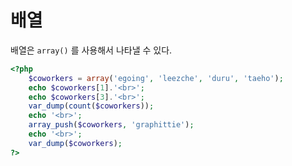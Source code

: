 # 배열

배열은 `array()` 를 사용해서 나타낼 수 있다.

```php
<?php
    $coworkers = array('egoing', 'leezche', 'duru', 'taeho');
    echo $coworkers[1].'<br>';
    echo $coworkers[3].'<br>';
    var_dump(count($coworkers));
    echo '<br>';
    array_push($coworkers, 'graphittie');
    echo '<br>';
    var_dump($coworkers);
?>
```

